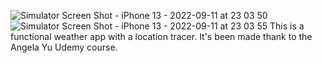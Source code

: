 ![Simulator Screen Shot - iPhone 13 - 2022-09-11 at 23 03 50](https://user-images.githubusercontent.com/102614943/190165246-c311df97-4b1b-40b9-8d57-166226ff07a8.png)
![Simulator Screen Shot - iPhone 13 - 2022-09-11 at 23 03 55](https://user-images.githubusercontent.com/102614943/190165258-5160acfb-7697-46c9-81b8-047670d756fc.png)
This is a functional weather app with a location tracer. It's been made thank to the Angela Yu Udemy course. 
